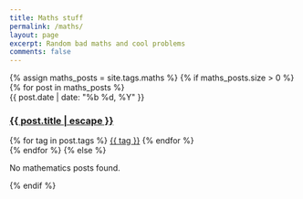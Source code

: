 ```yaml
---
title: Maths stuff
permalink: /maths/
layout: page
excerpt: Random bad maths and cool problems
comments: false
---
```



<div id="posts-container">
  <section class="tag-section">
    {% assign maths_posts = site.tags.maths %}
    {% if maths_posts.size > 0 %}
      {% for post in maths_posts %}
        <article class="post-item">
          <span class="post-item-date">{{ post.date | date: "%b %d, %Y" }}</span>
          <h3 class="post-item-title">
            <a href="{{ post.url }}">{{ post.title | escape }}</a>
          </h3>
          <span class="post-item-tags">
            {% for tag in post.tags %}
              <a href="/tags#{{ tag | slugify }}" class="tag-item">{{ tag }}</a>
            {% endfor %}
          </span>
        </article>
      {% endfor %}
    {% else %}
      <p>No mathematics posts found.</p>
    {% endif %}
  </section>
</div>